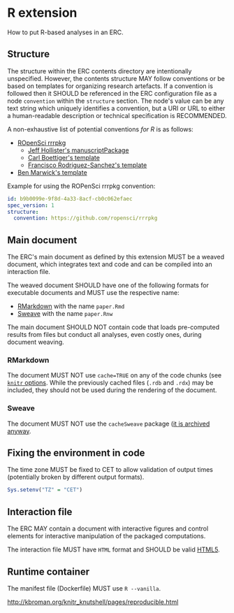 # R extension

How to put R-based analyses in an ERC.

## Structure

The structure within the ERC contents directory are intentionally unspecified.
However, the contents structure MAY follow conventions or be based on templates for organizing research artefacts.
If a convention is followed then it SHOULD be referenced in the ERC configuration file as a node `convention` within the `structure` section.
The node's value can be any text string which uniquely identifies a convention, but a URI or URL to either a human-readable description or technical specification is RECOMMENDED.

A non-exhaustive list of potential conventions _for R_ is as follows:

- [ROpenSci rrrpkg](https://github.com/ropensci/rrrpkg)
    - [Jeff Hollister's manuscriptPackage](https://github.com/jhollist/manuscriptPackage)
    - [Carl Boettiger's template](https://github.com/cboettig/template)
    - [Francisco Rodriguez-Sanchez's template](https://github.com/Pakillo/template)
- [Ben Marwick's template](https://github.com/benmarwick/template)

Example for using the ROPenSci rrrpkg convention:

```yml
id: b9b0099e-9f8d-4a33-8acf-cb0c062efaec
spec_version: 1
structure:
  convention: https://github.com/ropensci/rrrpkg
```

## Main document

The ERC's main document as defined by this extension MUST be a weaved document, which integrates text and code and can be compiled into an interaction file.

The weaved document SHOULD have one of the following formats for executable documents and MUST use the respective name:

- [RMarkdown](http://rmarkdown.rstudio.com/) with the name `paper.Rmd`
- [Sweave](http://www.statistik.lmu.de/~leisch/Sweave/) with the name `paper.Rnw`

The main document SHOULD NOT contain code that loads pre-computed results from files but conduct all analyses, even costly ones, during document weaving.

### RMarkdown

The document MUST NOT use `cache=TRUE` on any of the code chunks (see [`knitr` options](https://yihui.name/knitr/options/).
While the previously cached files (`.rdb` and `.rdx`) may be included, they should not be used during the rendering of the document.

### Sweave

The document MUST NOT use the `cacheSweave` package ([it is archived anyway](https://cran.r-project.org/package=cacheSweave).

## Fixing the environment in code

The time zone MUST be fixed to CET to allow validation of output times (potentially broken by different output formats).

```r
Sys.setenv("TZ" = "CET")
```

## Interaction file

The ERC MAY contain a document with interactive figures and control elements for interactive manipulation of the packaged computations.

The interaction file MUST have `HTML` format and SHOULD be valid [HTML5](https://www.w3.org/TR/html5/).

## Runtime container

The manifest file (Dockerfile) MUST use `R --vanilla`.

http://kbroman.org/knitr_knutshell/pages/reproducible.html
